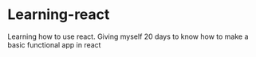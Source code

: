 # Learning-react
Learning how to use react. Giving myself 20 days to know how to make a basic functional app in react
